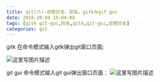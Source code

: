 ```yaml
---
title: git(八)-远程分支、别名、gitk与git gui
date: 2018-10-04 15:04:04
tags: [gitk git-gui,别名,gitk,git-gui,远程分支]
categories: git
---
```


gitk
在命令模式输入gitk弹出git窗口页面;
<!-- more -->
![这里写图片描述](20170731213836111.png)

git gui
命令模式输入git gui弹出窗口页面：
![这里写图片描述](20170731213933679.png)  
